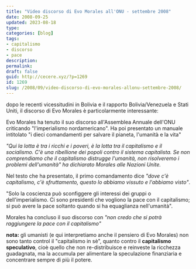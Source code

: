 ```yaml
---
title: "Video discorso di Evo Morales all'ONU - settembre 2008"
date: 2008-09-25
updated: 2023-08-18
type: 
categories: [blog]
tags:
- capitalismo
- discorso
- pace
description: 
permalink: 
draft: false
guid: http://cecere.xyz/?p=1269
id: 1269
slug: /2008/09/video-discorso-di-evo-morales-allonu-settembre-2008/
---
```


dopo le recenti vicessitudini in Bolivia e il rapporto Bolivia/Venezuela e Stati Uniti, il discorso di Evo Morales è particolarmente interessante:

Evo Morales ha tenuto il suo discorso all'Assemblea Annuale dell'ONU criticando "l'imperialismo nordamericano". Ha poi presentato un manuale intitolato "i dieci comandamenti per salvare il pianeta, l'umanità e la vita"

_"Qui la lotta è tra i ricchi e i poveri, è la lotta tra il capitalismo e il socialismo. C'è una ribellione dei popoli contro il sistema capitalista. Se non comprendiamo che il capitalismo distrugge l'umanità, non risolveremo i problemi dell'umanità" ha dichiarato Morales alle Nazioni Unite._ 

Nel testo che ha presentato, il primo comandamento dice _"dove c'è capitalismo, c'è sfruttamento, questo lo abbiamo vissuto e l'abbiamo visto"_.

"Solo la coscienza può sconfiggere gli interessi dei gruppi o dell'imperialismo. Ci sono presidenti che vogliono la pace con il capitalismo; si può avere la pace soltanto quando si ha equaglianza nell'umanità".

Morales ha concluso il suo discorso con _"non credo che si potrà raggiungere la pace con il capitalismo"_

**nota:** gli umanisti (e qui interpretiamo anche il pensiero di Evo Morales) non sono tanto control il "capitalismo in sè", quanto contro il **capitalismo speculativo**, cioè quello che non re-distribuisce e reinveste la ricchezza guadagnata, ma la accumula per alimentare la speculazione finanziaria e concentrare sempre di più il potere.
